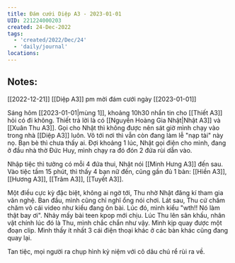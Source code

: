 ```yaml
---
title: Đám cưới Diệp A3 - 2023-01-01
UID: 221224000203
created: 24-Dec-2022
tags:
  - 'created/2022/Dec/24'
  - 'daily/journal'
locations: 
---
```

[](geo:11.053498727120537,107.15997276346857)

## Notes:

[[2022-12-21]] [[Diệp A3]] pm mời đám cưới ngày [[2023-01-01]]

Sáng hôm [[2023-01-01|mùng 1]], khoảng 10h30 nhắn tin cho [[Thiết A3]] hỏi có đi không. Thiết trả lời là có [[Nguyễn Hoàng Gia Nhật|Nhật A3]] và [[Xuân Thu A3]]. Gọi cho Nhật thì không được nên sát giờ mình chạy vào trong nhà [[Diệp A3]] luôn. Vô tới nơi thì vẫn còn đang làm lễ "nạp tài" này nọ. Bạn bè thì chưa thấy ai. Đợi khoảng 1 lúc,  Nhật gọi điện cho mình, đang ở đầu nhà thờ Đức Huy, mình chạy ra đó đón 2 đứa rùi dẫn vào.

Nhập tiệc thì tưởng có mỗi 4 đứa thui, Nhật nói [[Minh Hưng A3]] đến sau. Vào tiệc tầm 15 phút, thì thấy 4 bạn nữ đến, cũng gần đủ 1 bàn: [[Hiền A3]], [[Hương A3]], [[Trâm A3]], [[Tuyết A3]].

Một điều cực kỳ đặc biệt, không ai ngờ tới, Thu nhờ Nhật đăng kí tham gia văn nghệ. Ban đầu, mình cũng chỉ nghĩ ổng nói chơi. Lát sau,  Thu cứ chăm chăm vô cái video như kiểu đang ôn bài. Lúc đó, mình kiểu "wth!! Nó làm thật bay ơi". Nhảy mấy bài teen kpop mới chịu. Lúc Thu lên sân khấu, nhân vật chính lúc đó là Thu, mình chắc chắn như vậy. Mình kịp quay được một đoạn clip. Mình thấy ít nhất 3 cái điện thoại khác ở các bàn khác cũng đang quay lại.

Tan tiệc, mọi người ra chụp hình kỷ niệm với cô dâu chú rể rùi ra về.

